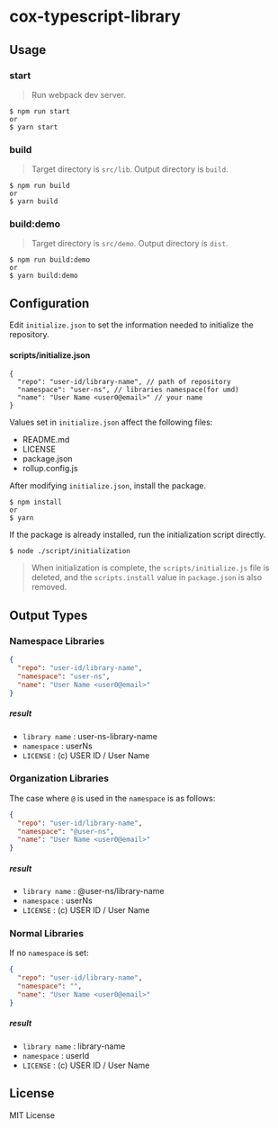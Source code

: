 # cox-typescript-library

## Usage

### start

> Run webpack dev server.

```
$ npm run start
or
$ yarn start
```

### build

> Target directory is `src/lib`. Output directory is `build`.

```
$ npm run build
or
$ yarn build
```

### build:demo

> Target directory is `src/demo`. Output directory is `dist`.

```
$ npm run build:demo
or
$ yarn build:demo
```

## Configuration

Edit `initialize.json` to set the information needed to initialize the repository.

#### scripts/initialize.json

```
{
  "repo": "user-id/library-name", // path of repository
  "namespace": "user-ns", // libraries namespace(for umd)
  "name": "User Name <user0@email>" // your name
}
```

Values ​​set in `initialize.json` affect the following files:

- README.md
- LICENSE
- package.json
- rollup.config.js

After modifying `initialize.json`, install the package.

```
$ npm install
or
$ yarn
```

If the package is already installed, run the initialization script directly.

```
$ node ./script/initialization
```

> When initialization is complete, the `scripts/initialize.js` file is deleted, and the `scripts.install` value in `package.json` is also removed.

## Output Types

### Namespace Libraries

```json
{
  "repo": "user-id/library-name",
  "namespace": "user-ns",
  "name": "User Name <user0@email>"
}
```

##### result

- `library name` : user-ns-library-name
- `namespace` : userNs
- `LICENSE` : (c) USER ID / User Name

### Organization Libraries

The case where `@` is used in the `namespace` is as follows:

```json
{
  "repo": "user-id/library-name",
  "namespace": "@user-ns",
  "name": "User Name <user0@email>"
}
```

##### result

- `library name` : @user-ns/library-name
- `namespace` : userNs
- `LICENSE` : (c) USER ID / User Name

### Normal Libraries

If no `namespace` is set:

```json
{
  "repo": "user-id/library-name",
  "namespace": "",
  "name": "User Name <user0@email>"
}
```

##### result

- `library name` : library-name
- `namespace` : userId
- `LICENSE` : (c) USER ID / User Name

## License

MIT License
